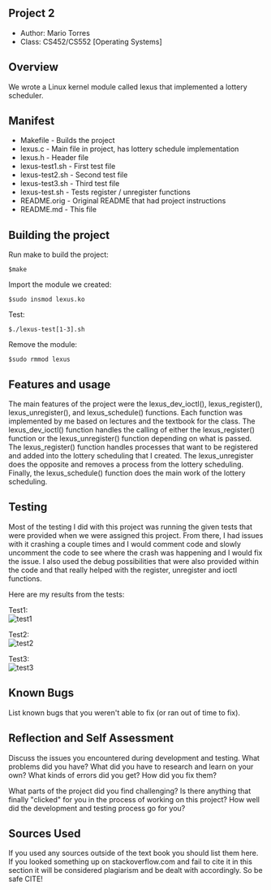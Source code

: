 ## Project 2 

* Author: Mario Torres
* Class: CS452/CS552 [Operating Systems] 

## Overview

We wrote a Linux kernel module called lexus that implemented a lottery scheduler.

## Manifest

* Makefile - Builds the project
* lexus.c - Main file in project, has lottery schedule implementation
* lexus.h - Header file
* lexus-test1.sh - First test file
* lexus-test2.sh - Second test file
* lexus-test3.sh - Third test file
* lexus-test.sh - Tests register / unregister functions
* README.orig - Original README that had project instructions
* README.md - This file

## Building the project

Run make to build the project: 
``` console
$make
```

Import the module we created:
``` console
$sudo insmod lexus.ko
```

Test:
``` console
$./lexus-test[1-3].sh
```

Remove the module:
``` console
$sudo rmmod lexus
```

## Features and usage

The main features of the project were the lexus_dev_ioctl(), 
lexus_register(), lexus_unregister(), and lexus_schedule() functions. Each
function was implemented by me based on lectures and the textbook for the 
class. The lexus_dev_ioctl() function handles the calling of either the 
lexus_register() function or the lexus_unregister() function depending on 
what is passed. The lexus_register() function handles processes that want to 
be registered and added into the lottery scheduling that I created. The lexus_unregister 
does the opposite and removes a process from the lottery scheduling. Finally, 
the lexus_schedule() function does the main work of the lottery scheduling. 

## Testing

Most of the testing I did with this project was running the given tests that 
were provided when we were assigned this project. From there, I had issues with 
it crashing a couple times and I would comment code and slowly uncomment the code 
to see where the crash was happening and I would fix the issue. I also used the debug 
possibilities that were also provided within the code and that really helped with 
the register, unregister and ioctl functions.

Here are my results from the tests:

Test1:  
![test1](https://user-images.githubusercontent.com/85824580/189268217-f7c18a1e-36e7-4bd1-83b2-87d79e756c56.jpg)

Test2:  
![test2](https://user-images.githubusercontent.com/85824580/189268323-bbf3ae4e-a7b8-41ba-88c1-ef9a702b394e.PNG)

Test3:  
![test3](https://user-images.githubusercontent.com/85824580/189268343-4cc9b915-cef3-48f1-bb92-7b69a561be3f.PNG)


## Known Bugs

List known bugs that you weren't able to fix (or ran out of time to fix).

## Reflection and Self Assessment

Discuss the issues you encountered during development and testing. What
problems did you have? What did you have to research and learn on your
own? What kinds of errors did you get? How did you fix them?

What parts of the project did you find challenging? Is there anything that
finally "clicked" for you in the process of working on this project? How well
did the development and testing process go for you?

## Sources Used

If you used any sources outside of the text book you should list them here. If you looked something up on
stackoverflow.com and fail to cite it in this section it will be considered plagiarism and be dealt with accordingly. So be safe CITE!
